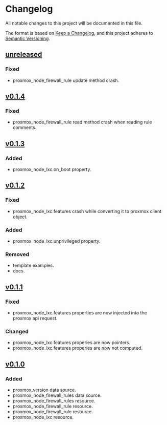 # Changelog

All notable changes to this project will be documented in this file.

The format is based on [Keep a Changelog](https://keepachangelog.com/en/1.1.0/),
and this project adheres to [Semantic Versioning](https://semver.org/spec/v2.0.0.html).

## [unreleased]
### Fixed
- proxmox_node_firewall_rule update method crash.

## [v0.1.4]
### Fixed
- proxmox_node_firewall_rule read method crash when reading rule comments.

## [v0.1.3]
### Added
- proxmox_node_lxc.on_boot property.

## [v0.1.2]
### Fixed
- proxmox_node_lxc.features crash while converting it to proxmox client object.

### Added
- proxmox_node_lxc.unprivileged property.

### Removed
- template examples.
- docs.

## [v0.1.1]
### Fixed
- proxmox_node_lxc.features properties are now injected into the proxmox api request.

### Changed
- proxmox_node_lxc.features properies are now pointers.
- proxmox_node_lxc.features properies are now not computed.

## [v0.1.0]
### Added
- proxmox_version data source.
- proxmox_node_firewall_rules data source. 
- proxmox_node_firewall_rules resource. 
- proxmox_node_firewall_rule resource. 
- proxmox_node_firewall_rule resource. 
- proxmox_node_lxc resource.

[unreleased]: https://github.com/iolave/terraform-provider-proxmox/compare/v0.1.4...staging
[v0.1.4]: https://github.com/iolave/terraform-provider-proxmox/releases/tag/v0.1.4
[v0.1.3]: https://github.com/iolave/terraform-provider-proxmox/releases/tag/v0.1.3
[v0.1.2]: https://github.com/iolave/terraform-provider-proxmox/releases/tag/v0.1.2
[v0.1.1]: https://github.com/iolave/terraform-provider-proxmox/releases/tag/v0.1.1
[v0.1.0]: https://github.com/iolave/terraform-provider-proxmox/releases/tag/v0.1.0
